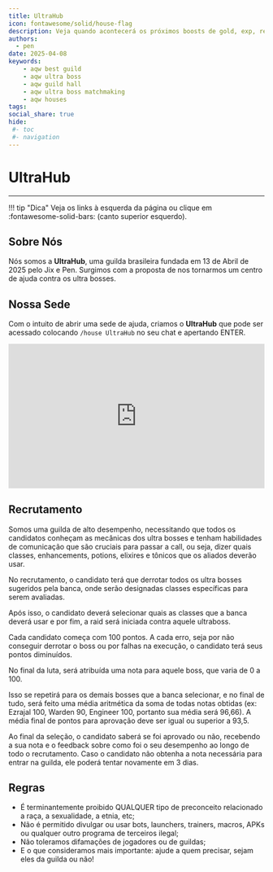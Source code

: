 ```yaml
---
title: UltraHub
icon: fontawesome/solid/house-flag
description: Veja quando acontecerá os próximos boosts de gold, exp, rep, no Adventure Quest Worlds.
authors:
  - pen
date: 2025-04-08
keywords:
    - aqw best guild
    - aqw ultra boss 
    - aqw guild hall
    - aqw ultra boss matchmaking
    - aqw houses
tags:
social_share: true
hide:
 #- toc
 #- navigation
---
```

# UltraHub
---
!!! tip "Dica"
    Veja os links à esquerda da página ou clique em :fontawesome-solid-bars: (canto superior esquerdo).

## Sobre Nós
Nós somos a **UltraHub**, uma guilda brasileira fundada em 13 de Abril de 2025 pelo Jix e Pen. Surgimos com a proposta de nos tornarmos um centro de ajuda contra os ultra bosses.

## Nossa Sede
Com o intuito de abrir uma sede de ajuda, criamos o **UltraHub** que pode ser acessado colocando `/house UltraHub` no seu chat e apertando ENTER.

<div style="position: relative; width: 100%; padding-bottom: 56.25%; height: 0; overflow: hidden;">
  <iframe 
    src="https://www.youtube.com/embed/Yc6KS2b2P7Y?si=Q_Lxz7nA6-6glzhX" 
    title="YouTube video player" 
    frameborder="0" 
    allow="accelerometer; autoplay; clipboard-write; encrypted-media; gyroscope; picture-in-picture; web-share" 
    referrerpolicy="strict-origin-when-cross-origin" 
    allowfullscreen 
    style="position: absolute; top: 0; left: 0; width: 100%; height: 100%;"
  ></iframe>
</div>

## Recrutamento
Somos uma guilda de alto desempenho, necessitando que todos os candidatos conheçam as mecânicas dos ultra bosses e tenham habilidades de comunicação que são cruciais para passar a call, ou seja, dizer quais classes, enhancements, potions, elixires e tônicos que os aliados deverão usar.

No recrutamento, o candidato terá que derrotar todos os ultra bosses sugeridos pela banca, onde serão designadas classes específicas para serem avaliadas. 

Após isso, o candidato deverá selecionar quais as classes que a banca deverá usar e por fim, a raid será iniciada contra aquele ultraboss.

Cada candidato começa com 100 pontos. A cada erro, seja por não conseguir derrotar o boss ou por falhas na execução, o candidato terá seus pontos diminuídos.

No final da luta, será atribuída uma nota para aquele boss, que varia de 0 a 100.

Isso se repetirá para os demais bosses que a banca selecionar, e no final de tudo, será feito uma média aritmética da soma de todas notas obtidas (ex: Ezrajal 100, Warden 90, Engineer 100, portanto sua média será 96,66). A média final de pontos para aprovação deve ser igual ou superior a 93,5.

Ao final da seleção, o candidato saberá se foi aprovado ou não, recebendo a sua nota e o feedback sobre como foi o seu desempenho ao longo de todo o recrutamento. Caso o candidato não obtenha a nota necessária para entrar na guilda, ele poderá tentar novamente em 3 dias.

## Regras
- É terminantemente proibido QUALQUER tipo de preconceito relacionado a raça, a sexualidade, a etnia, etc;
- Não é permitido divulgar ou usar bots, launchers, trainers, macros, APKs ou qualquer outro programa de terceiros ilegal;
- Não toleramos difamações de jogadores ou de guildas;
- E o que consideramos mais importante: ajude a quem precisar, sejam eles da guilda ou não!


